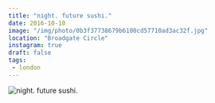 ```yaml
---
title: "night. future sushi."
date: 2016-10-10
image: "/img/photo/0b3f37738679b6100cd57710ad3ac32f.jpg"
location: "Broadgate Circle"
instagram: true
draft: false
tags:
 - london
---
```


![night. future sushi.](/img/photo/0b3f37738679b6100cd57710ad3ac32f.jpg)
